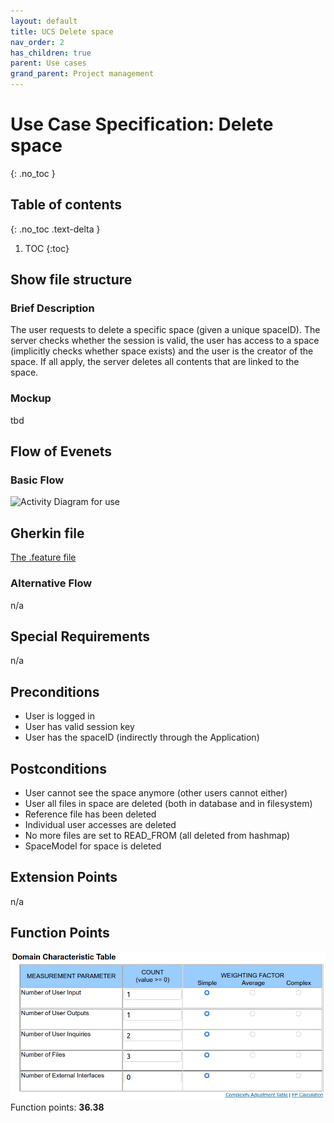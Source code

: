 ```yaml
---
layout: default
title: UCS Delete space
nav_order: 2
has_children: true
parent: Use cases
grand_parent: Project management
---
```


# Use Case Specification: Delete space
{: .no_toc }

## Table of contents
{: .no_toc .text-delta }

1. TOC
{:toc}

## Show file structure
### Brief Description
The user requests to delete a specific space (given a unique spaceID). The server checks whether the session is valid, the user has access to a space (implicitly checks whether space exists) and the user is the creator of the space. If all apply, the server deletes all contents that are linked to the space.

### Mockup
tbd

## Flow of Evenets
### Basic Flow
![Activity Diagram for use ](../../../img/use_cases/activity_diagrams/ad_delete_space.svg)

## Gherkin file
[The .feature file](https://github.com/Vaultionizer/vault-server/blob/develop/src/test/resources/features/deleteSpace.feature)

### Alternative Flow
n/a

## Special Requirements
n/a

## Preconditions
* User is logged in
* User has valid session key
* User has the spaceID (indirectly through the Application)

## Postconditions
* User cannot see the space anymore (other users cannot either)
* User all files in space are deleted (both in database and in filesystem)
* Reference file has been deleted
* Individual user accesses are deleted
* No more files are set to READ_FROM (all deleted from hashmap)
* SpaceModel for space is deleted

## Extension Points
n/a

## Function Points
![Function Points calculation table for Create Space - made with Tiny Tools](../../../img/use_cases/function_points/uc15_delete_space.png)
Function points: **36.38**